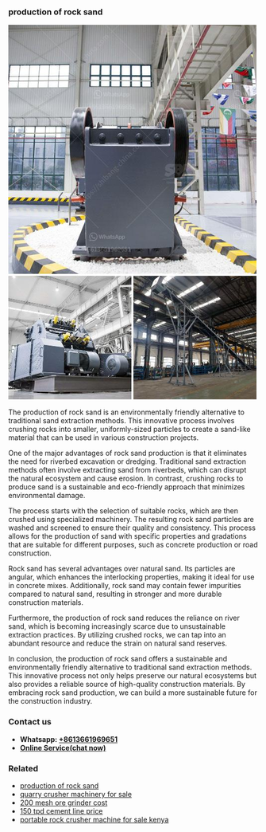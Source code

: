 <h3>production of rock sand</h3><img src='1706767040.jpg' alt=''><p>The production of rock sand is an environmentally friendly alternative to traditional sand extraction methods. This innovative process involves crushing rocks into smaller, uniformly-sized particles to create a sand-like material that can be used in various construction projects.</p><p>One of the major advantages of rock sand production is that it eliminates the need for riverbed excavation or dredging. Traditional sand extraction methods often involve extracting sand from riverbeds, which can disrupt the natural ecosystem and cause erosion. In contrast, crushing rocks to produce sand is a sustainable and eco-friendly approach that minimizes environmental damage.</p><p>The process starts with the selection of suitable rocks, which are then crushed using specialized machinery. The resulting rock sand particles are washed and screened to ensure their quality and consistency. This process allows for the production of sand with specific properties and gradations that are suitable for different purposes, such as concrete production or road construction.</p><p>Rock sand has several advantages over natural sand. Its particles are angular, which enhances the interlocking properties, making it ideal for use in concrete mixes. Additionally, rock sand may contain fewer impurities compared to natural sand, resulting in stronger and more durable construction materials.</p><p>Furthermore, the production of rock sand reduces the reliance on river sand, which is becoming increasingly scarce due to unsustainable extraction practices. By utilizing crushed rocks, we can tap into an abundant resource and reduce the strain on natural sand reserves.</p><p>In conclusion, the production of rock sand offers a sustainable and environmentally friendly alternative to traditional sand extraction methods. This innovative process not only helps preserve our natural ecosystems but also provides a reliable source of high-quality construction materials. By embracing rock sand production, we can build a more sustainable future for the construction industry.</p><h3>Contact us</h3><ul><li><strong>Whatsapp:&nbsp;<a href="https://wa.me/8613661969651">+8613661969651</a></strong></li><li><a href="https://swt.shibang-china.com/?git&amp;zhl&amp;production of rock sand"><strong>Online Service(chat now)</strong></a></li></ul><h3>Related</h3><ul><li><a href='production of rock sand.md'>production of rock sand</a></li><li><a href='quarry crusher machinery for sale.md'>quarry crusher machinery for sale</a></li><li><a href='200 mesh ore grinder cost.md'>200 mesh ore grinder cost</a></li><li><a href='150 tpd cement line price.md'>150 tpd cement line price</a></li><li><a href='portable rock crusher machine for sale kenya.md'>portable rock crusher machine for sale kenya</a></li></ul>